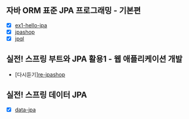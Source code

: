 ## 자바 ORM 표준 JPA 프로그래밍 - 기본편
* [X] [ex1-hello-jpa](https://github.com/gimeast/2024_jpa/tree/main/ex1-hello-jpa)
* [X] [jpashop](https://github.com/gimeast/2024_jpa/tree/main/jpashop)
* [X] [jpql](https://github.com/gimeast/2024_jpa/tree/main/jpql)

## 실전! 스프링 부트와 JPA 활용1 - 웹 애플리케이션 개발
* [다시듣기][re-jpashop](https://www.inflearn.com/course/%EC%8A%A4%ED%94%84%EB%A7%81%EB%B6%80%ED%8A%B8-JPA-%ED%99%9C%EC%9A%A9-1)

## 실전! 스프링 데이터 JPA
* [X] [data-jpa](https://github.com/gimeast/2024_jpa/tree/main/data-jpa)
